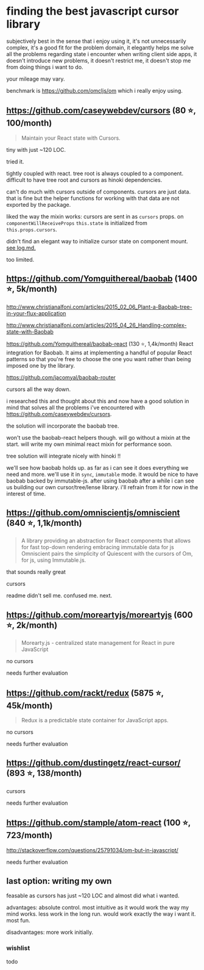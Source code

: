 # finding the best javascript cursor library


subjectively best in the sense that i enjoy using it,
it's not unnecessarily complex,
it's a good fit for the problem domain,
it elegantly helps me solve all the problems regarding state i encounter
when writing client side apps,
it doesn't introduce new problems,
it doesn't restrict me,
it doesn't stop me from doing things i want to do.

your mileage may vary.

benchmark is https://github.com/omcljs/om
which i really enjoy using.

## https://github.com/caseywebdev/cursors (80 :star:, 100/month)

> Maintain your React state with Cursors.

tiny with just ~120 LOC.

tried it.

tightly coupled with react.
tree root is always coupled to a component.
difficult to have tree root and cursors as hinoki dependencies.

can't do much with cursors outside of components.
cursors are just data. that is fine but the helper functions for working with
that data are not exported by the package.

liked the way the mixin works:
cursors are sent in as `cursors` props.
on `componentWillReceiveProps` `this.state` is initialized from `this.props.cursors`.

didn't find an elegant way to initialize cursor state on component mount.
[see log.md.](log.md)

too limited.

## https://github.com/Yomguithereal/baobab (1400 :star:, 5k/month)

http://www.christianalfoni.com/articles/2015_02_06_Plant-a-Baobab-tree-in-your-flux-application

http://www.christianalfoni.com/articles/2015_04_26_Handling-complex-state-with-Baobab

https://github.com/Yomguithereal/baobab-react (130 :star:, 1,4k/month)
React integration for Baobab.
It aims at implementing a handful of popular React patterns so that you're free to choose the one you want rather than being imposed one by the library.

https://github.com/jacomyal/baobab-router

cursors all the way down.

i researched this and thought about this and now have a good solution in mind
that solves all the problems i've encountered with 
https://github.com/caseywebdev/cursors.

the solution will incorporate the baobab tree.

won't use the baobab-react helpers though.
will go without a mixin at the start.
will write my own minimal react mixin for performance soon.

tree solution will integrate nicely with hinoki !!

we'll see how baobab holds up.
as far as i can see it does everything we need and more.
we'll use it in `sync`, `immutable` mode.
it would be nice to have baobab backed by immutable-js.
after using baobab after a while i can see us building our own cursor/tree/lense
library.
i'll refrain from it for now in the interest of time.

## https://github.com/omniscientjs/omniscient (840 :star:, 1,1k/month)

> A library providing an abstraction for React components that allows for fast top-down rendering embracing immutable data for js
> Omniscient pairs the simplicity of Quiescent with the cursors of Om, for js, using Immutable.js.

that sounds really great

cursors

readme didn't sell me. confused me. next.

## https://github.com/moreartyjs/moreartyjs (600 :star:, 2k/month)

> Morearty.js - centralized state management for React in pure JavaScript

no cursors

needs further evaluation

## https://github.com/rackt/redux (5875 :star:, 45k/month)

> Redux is a predictable state container for JavaScript apps.

no cursors

needs further evaluation

## https://github.com/dustingetz/react-cursor/ (893 :star:, 138/month)

cursors

needs further evaluation

## https://github.com/stample/atom-react (100 :star:, 723/month)

http://stackoverflow.com/questions/25791034/om-but-in-javascript/

needs further evaluation

## last option: writing my own

feasable as cursors has just ~120 LOC and almost did what i wanted.

advantages: absolute control. most intuitive as it would work the way my mind works. less work in the long run. would work exactly the way i want it. most fun.

disadvantages: more work initially.

### wishlist

todo
